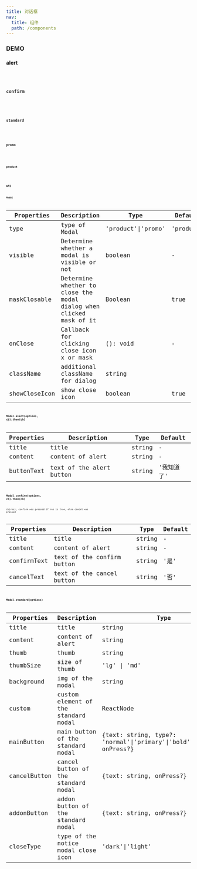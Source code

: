 ```yaml
---
title: 对话框
nav:
  title: 组件
  path: /components
---
```


### DEMO

#### alert
<code src="./demo/alert.tsx" />

#### confirm
<code src="./demo/confirm.tsx" />

#### standard
<code src="./demo/standard.tsx" />

#### promo
<code src="./demo/promo.tsx" />

#### product
<code src="./demo/product.tsx" />

### API

#### Modal

Properties | Description | Type | Default
-----------|------------|------|--------
| type | type of Modal | 'product'\|'promo' | 'product' |
| visible | Determine whether a modal is visible or not | boolean | - |
| maskClosable | Determine whether to close the modal dialog when clicked mask of it | Boolean | true |
| onClose | Callback for clicking close icon x or mask | (): void | - |
| className  | additional className for dialog | string | |
| showCloseIcon  | show close icon | boolean | true |

### Modal.alert(options, cb).then(cb)

Properties | Description | Type | Default
-----------|------------|------|--------
| title | title | string | - |
| content | content of alert | string | -  |
| buttonText | text of the alert button | string | '我知道了' |

### Modal.confirm(options, cb).then(cb)
cb(res), confirm was pressed if res is true, else cancel was pressed

Properties | Description | Type | Default
-----------|------------|------|--------
| title | title | string | - |
| content | content of alert | string | -  |
| confirmText | text of the confirm button | string | '是' |
| cancelText | text of the cancel button | string | '否' |

### Modal.standard(options)

Properties | Description | Type | Default
-----------|------------|------|--------
| title | title | string | - |
| content | content of alert | string | -  |
| thumb | thumb | string | - |
| thumbSize | size of thumb | 'lg' \| 'md' | - |
| background | img of the modal | string | - |
| custom | custom element of the standard modal | ReactNode | - |
| mainButton | main button of the standard modal | {text: string, type?: 'normal'\|'primary'\|'bold'\|'danger', onPress?} | - |
| cancelButton | cancel button of the standard modal | {text: string, onPress?} | - |
| addonButton | addon button of the standard modal | {text: string, onPress?} | - |
| closeType | type of the notice modal close icon | 'dark'\|'light'|'none' | 'dark' |
